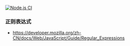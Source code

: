 [![Node.js CI](https://github.com/icebox1234-FE-course-2022/homework7/actions/workflows/node.js.yml/badge.svg)](https://github.com/icebox1234-FE-course-2022/homework7/actions/workflows/node.js.yml)
### 正则表达式
+ https://developer.mozilla.org/zh-CN/docs/Web/JavaScript/Guide/Regular_Expressions